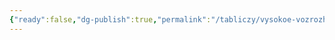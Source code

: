 ```yaml
---
{"ready":false,"dg-publish":true,"permalink":"/tabliczy/vysokoe-vozrozhdenie/sv-bernardin-sienskij-isczelyaet-ot-yazv-doch-dzh-petraczio-de-rieti/","dgPassFrontmatter":true}
---
```



